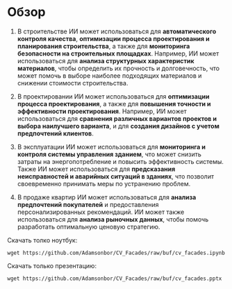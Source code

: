 # Обзор

1. В строительстве ИИ может использоваться для **автоматического контроля качества**, **оптимизации процесса проектирования и планирования строительства**, а также для **мониторинга безопасности на строительных площадках**. Например, ИИ может использоваться для **анализа структурных характеристик материалов**, чтобы определить их прочность и долговечность, что может помочь в выборе наиболее подходящих материалов и снижении стоимости строительства.

2. В проектировании ИИ может использоваться для **оптимизации процесса проектирования**, а также для **повышения точности и эффективности проектирования**. Например, ИИ может использоваться для **сравнения различных вариантов проектов и выбора наилучшего варианта**, и для **создания дизайнов с учетом предпочтений клиентов**.

3. В эксплуатации ИИ может использоваться для **мониторинга и контроля системы управления зданием**, что может снизить затраты на энергопотребление и повысить эффективность системы. Также ИИ может использоваться для **предсказания неисправностей и аварийных ситуаций в зданиях**, что позволит своевременно принимать меры по устранению проблем.

4. В продаже квартир ИИ может использоваться для **анализа предпочтений покупателей** и предоставления персонализированных рекомендаций. ИИ может также использоваться для **анализа рыночных данных**, чтобы помочь разработать оптимальную ценовую стратегию.

Скачать толко ноутбук:  
```console
wget https://github.com/Adamsonbor/CV_Facades/raw/buf/cv_facades.ipynb
```  
Скачать только презентацию:
```console
wget https://github.com/Adamsonbor/CV_Facades/raw/buf/cv_facades.pptx
```
